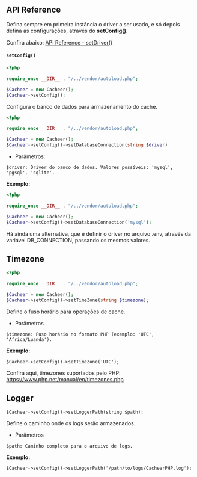 ## API Reference

Defina sempre em primeira instância o driver a ser usado, e só depois defina as configurações, através do **setConfig()**.

Confira abaixo:
[API Reference - setDriver()](setDriver.md)

#### `setConfig()`

```php
<?php

require_once __DIR__ . "/../vendor/autoload.php"; 

$Cacheer = new Cacheer();
$Cacheer->setConfig();
```

Configura o banco de dados para armazenamento do cache.
```php
<?php

require_once __DIR__ . "/../vendor/autoload.php"; 

$Cacheer = new Cacheer();
$Cacheer->setConfig()->setDatabaseConnection(string $driver)
```

- Parâmetros:
```
$driver: Driver do banco de dados. Valores possíveis: 'mysql', 'pgsql', 'sqlite'.
```

**Exemplo:**

```php
<?php

require_once __DIR__ . "/../vendor/autoload.php"; 

$Cacheer = new Cacheer();
$Cacheer->setConfig()->setDatabaseConnection('mysql');
```

Há ainda uma alternativa, que é definir o driver no arquivo .env, através da variável DB_CONNECTION, passando os mesmos valores.

Timezone
---

```php
<?php

require_once __DIR__ . "/../vendor/autoload.php"; 

$Cacheer = new Cacheer();
$Cacheer->setConfig()->setTimeZone(string $timezone);
```

Define o fuso horário para operações de cache.
- Parâmetros

```
$timezone: Fuso horário no formato PHP (exemplo: 'UTC', 'Africa/Luanda').
```

**Exemplo:**

```
$Cacheer->setConfig()->setTimeZone('UTC');
```

Confira aqui, timezones suportados pelo PHP: 
https://www.php.net/manual/en/timezones.php 

Logger
---

```
$Cacheer->setConfig()->setLoggerPath(string $path);
```
Define o caminho onde os logs serão armazenados.

- Parâmetros

```
$path: Caminho completo para o arquivo de logs.
```

**Exemplo:**

```
$Cacheer->setConfig()->setLoggerPath('/path/to/logs/CacheerPHP.log');
```